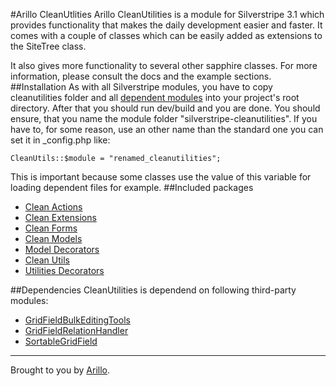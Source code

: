 #Arillo CleanUtlities
Arillo CleanUtilities is a module for Silverstripe 3.1 which provides functionality that makes the daily development easier and faster. It comes with a couple of classes which can be easily added as extensions to the SiteTree class.

It also gives more functionality to several other sapphire classes. For more information, please consult the docs and the example sections.
##Installation
As with all Silverstripe modules, you have to copy cleanutilities folder and all [dependent modules](#Dependencies) into your project's root directory. After that you should run dev/build and you are done. You should ensure, that you name the module folder "silverstripe-cleanutilities". If you have to, for some reason, use an other name than the standard one you can set it in _config.php like:

	CleanUtils::$module = "renamed_cleanutilities";
	
This is important because some classes use the value of this variable for loading dependent files for example.
##Included packages
* [Clean Actions](Clean_Actions.md)
* [Clean Extensions](Clean_Extensions.md)
* [Clean Forms](Clean_Forms.md)
* [Clean Models](Clean_Models.md)
* [Model Decorators](Model_Decorators.md)
* [Clean Utils](Clean_Utils.md)
* [Utilities Decorators](Utilities_Decorators.md)


##Dependencies
CleanUtilities is dependend on following third-party modules:

* [GridFieldBulkEditingTools](https://github.com/colymba/GridFieldBulkEditingTools)
* [GridFieldRelationHandler](https://github.com/simonwelsh/silverstripe-GridFieldRelationHandler)
* [SortableGridField](https://github.com/UndefinedOffset/SortableGridField)

---
Brought to you by [Arillo](http://arillo.net).
